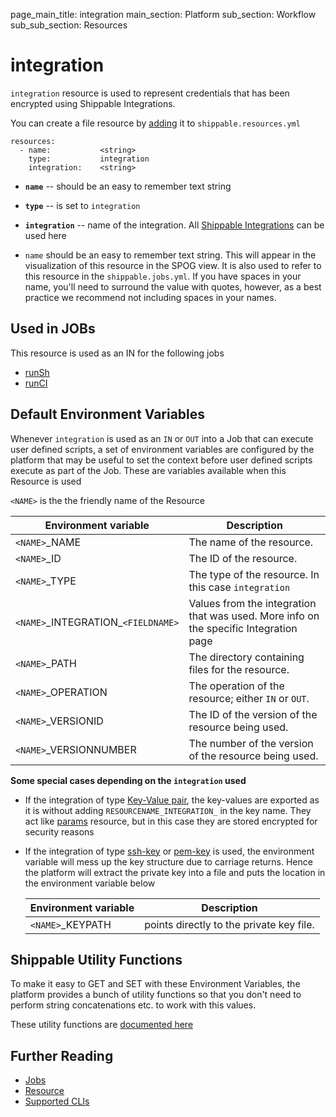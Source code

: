 page_main_title: integration
main_section: Platform
sub_section: Workflow
sub_sub_section: Resources

# integration
`integration` resource is used to represent credentials that has been encrypted using Shippable Integrations.

You can create a file resource by [adding](/platform/workflow/resource/resources-working-wth#adding) it to `shippable.resources.yml`


```
resources:
  - name: 			<string>
    type: 			integration
    integration: 	<string>
```

* **`name`** -- should be an easy to remember text string

* **`type`** -- is set to `integration`

* **`integration`** -- name of the integration. All [Shippable Integrations](/platform/integration/overview/) can be used here

* `name` should be an easy to remember text string. This will appear in the visualization of this resource in the SPOG view. It is also used to refer to this resource in the `shippable.jobs.yml`. If you have spaces in your name, you'll need to surround the value with quotes, however, as a best practice we recommend not including spaces in your names.

## Used in JOBs
This resource is used as an IN for the following jobs

* [runSh](/platform/workflow/job/runsh)
* [runCI](/platform/workflow/job/runci)

## Default Environment Variables
Whenever `integration` is used as an `IN` or `OUT` into a Job that can execute user defined scripts, a set of environment variables are configured by the platform that may be useful to set the context before user defined scripts execute as part of the Job. These are variables available when this Resource is used

`<NAME>` is the the friendly name of the Resource

| Environment variable						| Description                         |
| ------------- 								|------------------------------------ |
| `<NAME>`\_NAME 							| The name of the resource. |
| `<NAME>`\_ID 								| The ID of the resource. |
| `<NAME>`\_TYPE 							| The type of the resource. In this case `integration`|
| `<NAME>`\_INTEGRATION\_`<FIELDNAME>`	| Values from the integration that was used. More info on the specific Integration page|
| `<NAME>`\_PATH 							| The directory containing files for the resource. |
| `<NAME>`\_OPERATION 						| The operation of the resource; either `IN` or `OUT`. |
| `<NAME>`\_VERSIONID    					| The ID of the version of the resource being used. |
| `<NAME>`\_VERSIONNUMBER 					| The number of the version of the resource being used. |

**Some special cases depending on the `integration` used**

* If the integration of type [Key-Value pair](/platform/integration/key-value), the key-values are exported as it is without adding `RESOURCENAME_INTEGRATION_` in the key name. They act like [params](/platform/integration/params) resource, but in this case they are stored encrypted for security reasons

* If the integration of type [ssh-key](/platform/integration/key-ssh) or [pem-key](/platform/integration/key-pem) is used, the environment variable will mess up the key structure due to carriage returns. Hence the platform will extract the private key into a file and puts the location in the environment variable below

	| Environment variable        |  Description                               |
	|-----------------------------|--------------------------------------------|
	| `<NAME>`\_KEYPATH      		| points directly to the private key file. |


## Shippable Utility Functions
To make it easy to GET and SET with these Environment Variables, the platform provides a bunch of utility functions so that you don't need to perform string concatenations etc. to work with this values. 

These utility functions are [documented here]()

## Further Reading
* [Jobs](/platform/workflow/job/overview)
* [Resource](/platform/workflow/resource/overview)
* [Supported CLIs](/platform/runtime/overview#cli)
